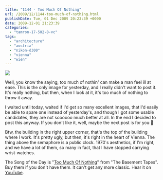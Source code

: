 ```yaml
---
title: "1144 - Too Much Of Nothing"
url: /2009/12/1144-too-much-of-nothing.html
publishDate: Tue, 01 Dec 2009 20:23:39 +0000
date: 2009-12-01 21:23:39
categories: 
  - "tamron-17-502-8-vc"
tags: 
  - "architecture"
  - "austria"
  - "nikon-d300"
  - "vienna"
  - "wien"
---
```

<a target="_blank" href="https://d25zfm9zpd7gm5.cloudfront.net/1200x1200/2009/20091130_085957_ps.jpg"><img src="https://d25zfm9zpd7gm5.cloudfront.net/0600x0600/2009/20091130_085957_ps.jpg" /></a>

Well, you know the saying, too much of nothin' can make a man feel ill at ease. This is the only image for yesterday, and I really didn't want to post it. It's really nothing, but then, when I look at it, it's too much of nothing to throw it away.

I waited until today, waited if I'd get so many excellent images, that I'd easily be able to spare one instead of yesterday's, and though I got some usable candidates, they are not soooooo much better at all. In the end I decided to post this anyway. If you don't like it, well, maybe the next post is for you 🙂

 Btw, the building in the right upper corner, that's the top of the building where I work. It's pretty ugly, but then, it's right in the heart of Vienna. The thing above the semaphore is a public clock. 1970's aesthetics, if I'm right, and we have a lot of them, so many in fact, that I have stopped carrying wrist-watches.

The Song of the Day is "<a target="_blank" href="http://www.lyricsmode.com/lyrics/b/bob_dylan/too_much_of_nothing.html">Too Much Of Nothing</a>" from "The Basement Tapes". Buy them if you don't have them. It can't get any more classic. Hear it on <a target="_blank" href="http://www.youtube.com/watch?v=m24JXMj7kMk">YouTube</a>.

